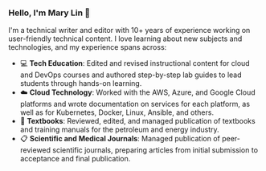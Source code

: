### Hello, I'm Mary Lin 👋

I'm a technical writer and editor with 10+ years of experience working on user-friendly technical content. I love learning about new subjects and technologies, and my experience spans across:

- 💻 **Tech Education**: Edited and revised instructional content for cloud and DevOps courses and authored step-by-step lab guides to lead students through hands-on learning.
- ☁️ **Cloud Technology**: Worked with the AWS, Azure, and Google Cloud platforms and wrote documentation on services for each platform, as well as for Kubernetes, Docker, Linux, Ansible, and others.
- 📘 **Textbooks**: Reviewed, edited, and managed publication of textbooks and training manuals for the petroleum and energy industry.
- 📋 **Scientific and Medical Journals**: Managed publication of peer-reviewed scientific journals, preparing articles from initial submission to acceptance and final publication.

<!--
**mary-lin1/mary-lin1** is a ✨ _special_ ✨ repository because its `README.md` (this file) appears on your GitHub profile.


